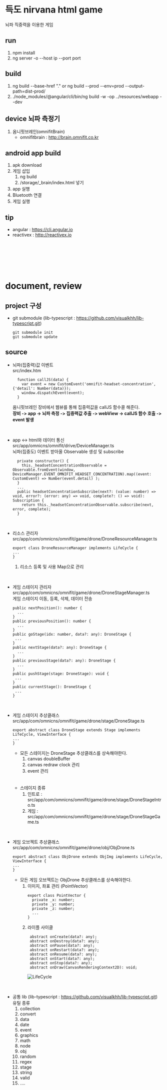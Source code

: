 득도 nirvana html game
=====================
뇌파 직중력을 이용한 게임

## run
1. npm install
2. ng server -o --host ip --port port

## build
1. ng build  --base-href "."  or ng build --prod --env=prod --output-path=dist-prod/
2. ./node_modules/@angular/cli/bin/ng build -w -op ../resources/webapp --dev

## device 뇌파 측정기
1. 옴니핏브레인(omnifitBrain)
    * omnifitbrain : http://brain.omnifit.co.kr

## android app build
1. apk download
2. 게임 삽입
    1. ng build 
    2. /storage/_brain/index.html 넣기
3. app 실행
4. Bluetooth 연결
5. 게임 실행
    
## tip
* angular : https://cli.angular.io
* reactivex : http://reactivex.io



<br/><br/><br/><br/><br/>


document, review
================
## project 구성
* git submodule (lib-typescript : https://github.com/visualkhh/lib-typescript.git)
  ``` 
  git submodule init
  git submodule update
  ```

## source
* 뇌파(집중력)값 이벤트  
  src/index.htm
  ```
    function callJS(data) {
      var event = new CustomEvent('omnifit-headset-concentration', {'detail': Number(data)});
      window.dispatchEvent(event);
    }
  ```
  옴니핏브레인 장비에서 웹뷰를 통해 집중력값을 callJS 함수콜 해준다.  
  **장비 -> app -> 뇌파 측정 -> 집중력값 추출 -> webView -> callJS 함수 호출 -> event 발생**   

<br/>

* app <-> html와 데이터 통신  
  src/app/omnicns/omnifit/drive/DeviceManager.ts  
  뇌파(집중도) 이벤트 받아올 Observable 생성 및 subscribe
  ```
    private constructor() {
      this._headsetConcentrationObservable = Observable.fromEvent(window, DeviceManager.EVENT_OMNIFIT_HEADSET_CONCENTRATION).map((event: CustomEvent) => Number(event.detail) );
    }
    ...
    public headsetConcentrationSubscribe(next?: (value: number) => void, error?: (error: any) => void, complete?: () => void): Subscription {
      return this._headsetConcentrationObservable.subscribe(next, error, complete);
    }
  ```

<br/>

* 리소스 관리자  
  src/app/com/omnicns/omnifit/game/drone/DroneResourceManager.ts
  ```
  export class DroneResourceManager implements LifeCycle {
  ...
  }
  ```
  1. 리소스 등록 및 사용 Map으로 관리

<br/>

* 게임 스테이지 관리자  
  src/app/com/omnicns/omnifit/game/drone/DroneStageManager.ts  
  게임 스테이지 이동, 등록, 삭제, 데이터 전송
  ```
  public nextPosition(): number {
    ...
  }
  public previousPosition(): number {
    ...
  }
  public goStage(idx: number, data?: any): DroneStage {
   ...
  }
  public nextStage(data?: any): DroneStage {
    ...
  }
  public previousStage(data?: any): DroneStage {
    ...
  }
  public pushStage(stage: DroneStage): void {
   ...
  }
  public currentStage(): DroneStage {
   ...
  }
  ```
<br/>
  
* 게임 스테이지 추상클래스  
  src/app/com/omnicns/omnifit/game/drone/stage/DroneStage.ts
  ```
  export abstract class DroneStage extends Stage implements LifeCycle, ViewInterface {
  ...
  }
  ```
  *  모든 스테이지는 DroneStage 추상클래스를 상속해야한다.  
      1. canvas doubleBuffer
      2. canvas redraw clock 관리
      3. event 관리  
      <br/><br/>
  *  스테이지 종류    
      1. 인트로 : src/app/com/omnicns/omnifit/game/drone/stage/DroneStageIntro.ts
      2. 게임 : src/app/com/omnicns/omnifit/game/drone/stage/DroneStageGame.ts
  
<br/>

* 게임 오브젝트 추상클래스  
  src/app/com/omnicns/omnifit/game/drone/obj/ObjDrone.ts  
  ```
  export abstract class ObjDrone extends ObjImg implements LifeCycle, ViewInterface {
  ...
  }
  ```
  *  모든 게임 오브젝트는 ObjDrone 추상클래스를 상속해야한다.  
      1. 이미지, 좌표 관리 (PointVector)
          ```
          export class PointVector {
            private _x: number;
            private _y: number;
            private _z: number;
            ...
          }
          ```
      2. 라이플 사이클
         ```
          abstract onCreate(data?: any);
          abstract onDestroy(data?: any);
          abstract onPause(data?: any);
          abstract onRestart(data?: any);
          abstract onResume(data?: any);
          abstract onStart(data?: any);
          abstract onStop(data?: any);
          abstract onDraw(CanvasRenderingContext2D): void;
         ```
         ![LifeCycle](http://www.ntu.edu.sg/home/ehchua/programming/android/images/Android_ActivityLifeCycle.png)

<br/>


* 공통 lib (lib-typescript : https://github.com/visualkhh/lib-typescript.git)  
  유틸 종류    
    1. collection
    2. convert
    3. data
    4. date
    5. event
    6. graphics
    7. math
    8. node
    9. obj
    10. random
    11. regex
    12. stage
    13. string
    14. valid
    15. ....
